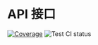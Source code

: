 # API 接口

[![Coverage][coverage]][codecov-url] ![Test CI status][test-ci]

<!-- Github CI -->

[test-ci]: https://github.com/arvinxx/api/workflows/Test%20CI/badge.svg
[test-ci-url]: https://github.com/arvinxx/api/actions?query=workflow%3A%22Test+CI%22
[coverage]: https://codecov.io/gh/arvinxx/api/branch/master/graph/badge.svg
[codecov-url]: https://codecov.io/gh/arvinxx/api/branch/master
